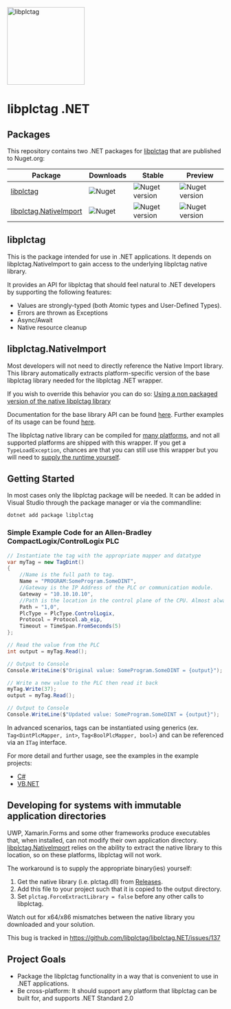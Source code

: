 <img src="https://raw.githubusercontent.com/libplctag/libplctag.NET/master/assets/libplctag-final.svg?sanitize=true" alt="libplctag" width="180"/>
<p>

# libplctag .NET

## Packages
This repository contains two .NET packages for [libplctag](https://github.com/libplctag/libplctag) that are published to Nuget.org:

| Package | Downloads | Stable | Preview |
|-|-|-|-|
| [libplctag](https://www.nuget.org/packages/libplctag/) | ![Nuget](https://img.shields.io/nuget/dt/libplctag) | ![Nuget version](https://img.shields.io/nuget/v/libplctag) | ![Nuget version](https://img.shields.io/nuget/vpre/libplctag) |
| [libplctag.NativeImport](https://www.nuget.org/packages/libplctag.NativeImport/) | ![Nuget](https://img.shields.io/nuget/dt/libplctag.NativeImport) | ![Nuget version](https://img.shields.io/nuget/v/libplctag.NativeImport) | ![Nuget version](https://img.shields.io/nuget/vpre/libplctag.NativeImport) |


## libplctag

This is the package intended for use in .NET applications. It depends on libplctag.NativeImport to gain access to the underlying libplctag native library.

It provides an API for libplctag that should feel natural to .NET developers by supporting the following features:
* Values are strongly-typed (both Atomic types and User-Defined Types).
* Errors are thrown as Exceptions
* Async/Await
* Native resource cleanup


## libplctag.NativeImport

Most developers will not need to directly reference the Native Import library. This library automatically extracts platform-specific version of the base libplctag library needed for the libplctag .NET wrapper. 

If you wish to override this behavior you can do so: [Using a non packaged version of the native libplctag library](docs/Using-a-non-packaged-version-of-the-native-libplctag-library.md)


Documentation for the base library API can be found [here](https://github.com/libplctag/libplctag/wiki/API). Further examples of its usage can be found [here](src/Examples/CSharp%20DotNetCore/NativeImportExample.cs).

The libplctag native library can be compiled for [many platforms](https://github.com/libplctag/libplctag#platform-support), and not all supported platforms are shipped with this wrapper. If you get a `TypeLoadException`, chances are that you can still use this wrapper but you will need to [supply the runtime yourself](https://github.com/libplctag/libplctag/blob/master/BUILD.md).


## Getting Started

In most cases only the  libplctag package will be needed. It can be added in Visual Studio through the package manager or via the commandline:

`dotnet add package libplctag`

### Simple Example Code for an Allen-Bradley CompactLogix/ControlLogix PLC

```csharp
// Instantiate the tag with the appropriate mapper and datatype
var myTag = new TagDint()
{
    //Name is the full path to tag. 
    Name = "PROGRAM:SomeProgram.SomeDINT",
    //Gateway is the IP Address of the PLC or communication module.
    Gateway = "10.10.10.10", 
    //Path is the location in the control plane of the CPU. Almost always "1,0".
    Path = "1,0", 
    PlcType = PlcType.ControlLogix,
    Protocol = Protocol.ab_eip,
    Timeout = TimeSpan.FromSeconds(5)
};

// Read the value from the PLC
int output = myTag.Read();

// Output to Console
Console.WriteLine($"Original value: SomeProgram.SomeDINT = {output}");

// Write a new value to the PLC then read it back
myTag.Write(37);
output = myTag.Read();

// Output to Console
Console.WriteLine($"Updated value: SomeProgram.SomeDINT = {output}");
```
In advanced scenarios, tags can be instantiated using generics (ex. `Tag<DintPlcMapper, int>`, `Tag<BoolPlcMapper, bool>`) and can be referenced via an `ITag` interface.

For more detail and further usage, see the examples in the example projects:

* [C#](src/Examples/CSharp%20DotNetCore)
* [VB.NET](src/Examples/VB.NET%20DotNetCore/Program.vb)


## Developing for systems with immutable application directories

UWP, Xamarin.Forms and some other frameworks produce executables that, when installed, can not modify their own application directory. [libplctag.NativeImport](https://www.nuget.org/packages/libplctag.NativeImport/) relies on the ability to extract the native library to this location, so on these platforms, libplctag will not work.

The workaround is to supply the appropriate binary(ies) yourself:
1. Get the native library (i.e. plctag.dll) from [Releases](https://github.com/libplctag/libplctag/releases).
2. Add this file to your project such that it is copied to the output directory.
3. Set `plctag.ForceExtractLibrary = false` before any other calls to libplctag.

Watch out for x64/x86 mismatches between the native library you downloaded and your solution.

This bug is tracked in https://github.com/libplctag/libplctag.NET/issues/137


## Project Goals

* Package the libplctag functionality in a way that is convenient to use in .NET applications.
* Be cross-platform: It should support any platform that libplctag can be built for, and supports .NET Standard 2.0
